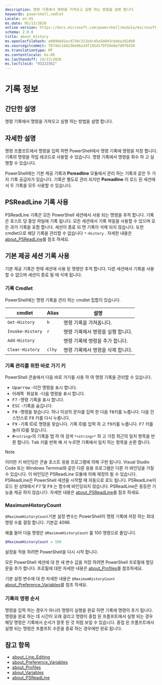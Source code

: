 ```yaml
---
description: 명령 기록에서 명령을 가져오고 실행 하는 방법을 설명 합니다.
keywords: powershell,cmdlet
Locale: en-US
ms.date: 05/13/2020
online version: https://docs.microsoft.com/powershell/module/microsoft.powershell.core/about/about_history?view=powershell-6&WT.mc_id=ps-gethelp
schema: 2.0.0
title: about_History
ms.openlocfilehash: e009b6d1ecd739c321bdc45e5b043cbdea392db0
ms.sourcegitcommit: f874dc1d4236e06a3df195d179f59e0a7d9f8436
ms.translationtype: MT
ms.contentlocale: ko-KR
ms.lasthandoff: 10/13/2020
ms.locfileid: "93221562"
---
```

# <a name="about-history"></a>기록 정보

## <a name="short-description"></a>간단한 설명
명령 기록에서 명령을 가져오고 실행 하는 방법을 설명 합니다.

## <a name="long-description"></a>자세한 설명

명령 프롬프트에서 명령을 입력 하면 PowerShell에서 명령 기록에 명령을 저장 합니다. 기록의 명령을 작업 레코드로 사용할 수 있습니다. 명령 기록에서 명령을 회수 하 고 실행할 수 있습니다.

PowerShell에는 기본 제공 기록과 **Psreadline** 모듈에서 관리 하는 기록과 같은 두 가지 기록 공급자가 있습니다. 기록은 별도로 관리 되지만 **Psreadline** 이 로드 된 세션에서 두 기록을 모두 사용할 수 있습니다.

## <a name="using-the-psreadline-history"></a>PSReadLine 기록 사용

PSReadLine 기록은 모든 PowerShell 세션에서 사용 되는 명령을 추적 합니다.
기록은 호스트 당 중앙 파일에 기록 됩니다. 모든 세션에서 기록 파일을 사용할 수 있으며 모든 과거 기록을 포함 합니다. 세션이 종료 되 면 기록이 삭제 되지 않습니다. 또한 cmdlet으로 해당 기록을 관리할 수 없습니다 `*-History` . 자세한 내용은 [about_PSReadLine](../../PSReadLine/About/about_PSReadLine.md)를 참조 하세요.

## <a name="using-the-built-in-session-history"></a>기본 제공 세션 기록 사용

기본 제공 기록은 현재 세션에 사용 된 명령만 추적 합니다. 다른 세션에서 기록을 사용할 수 없으며 세션이 종료 될 때 삭제 됩니다.

### <a name="history-cmdlets"></a>기록 Cmdlet

PowerShell에는 명령 기록을 관리 하는 cmdlet 집합이 있습니다.

| cmdlet           | Alias  | 설명                                |
| ---------------- | ------ | ------------------------------------------ |
| `Get-History`    | `h`    | 명령 기록을 가져옵니다.                  |
| `Invoke-History` | `r`    | 명령 기록에서 명령을 실행 합니다.     |
| `Add-History`    |        | 명령 기록에 명령을 추가 합니다.     |
| `Clear-History`  | `clhy` | 명령 기록에서 명령을 삭제 합니다. |

### <a name="keyboard-shortcuts-for-managing-history"></a>기록 관리를 위한 바로 가기 키

PowerShell 콘솔에서 다음 바로 가기를 사용 하 여 명령 기록을 관리할 수 있습니다.

- <kbd>Uparrow</kbd> -이전 명령을 표시 합니다.
- <kbd>아래쪽 화살표</kbd> -다음 명령을 표시 합니다.
- <kbd>F7</kbd> -명령 기록을 표시 합니다.
- <kbd>ESC</kbd> -기록을 숨깁니다.
- <kbd>F8</kbd> -명령을 찾습니다. 하나 이상의 문자를 입력 한 다음 <kbd>f8</kbd>키를 누릅니다. 다음 인스턴스로 <kbd>F8</kbd> 키를 다시 누릅니다.
- <kbd>F9</kbd> -기록 ID로 명령을 찾습니다. 기록 ID를 입력 하 고 <kbd>f9</kbd>키를 누릅니다. <kbd>F7</kbd> 키를 눌러 ID를 찾습니다.
- <kbd>#</kbd>`<string>`</kbd>의 기록을 <kbd>탭</kbd> 하 여 검색 `*<string>*` 하 고 가장 최근의 일치 항목을 반환 합니다. <kbd>Tab</kbd> 키를 반복 해 서 누르면 기록에서 일치 하는 항목을 순환 합니다.

> [!NOTE]
> 이러한 키 바인딩은 콘솔 호스트 응용 프로그램에 의해 구현 됩니다. Visual Studio Code 또는 Windows Terminal와 같은 다른 응용 프로그램은 다른 키 바인딩을 가질 수 있습니다. 이 바인딩은 PSReadLine 모듈에 의해 재정의 될 수 있습니다. PSReadLine은 PowerShell 세션을 시작할 때 자동으로 로드 됩니다.
> PSReadLine이 로드 된 상태에서 <kbd>F7</kbd> 및 <kbd>F9</kbd> 는 함수에 바인딩되지 않습니다. PSReadLine은 동등한 기능을 제공 하지 않습니다. 자세한 내용은 [about_PSReadLine](../../PSReadLine/About/about_PSReadLine.md)를 참조 하세요.

### <a name="maximumhistorycount"></a>MaximumHistoryCount

`$MaximumHistoryCount`기본 설정 변수는 PowerShell이 명령 기록에 저장 하는 최대 명령 수를 결정 합니다. 기본값
4096.

예를 들어 다음 명령은 `$MaximumHistoryCount` 를 100 명령으로 줄입니다.

```powershell
$MaximumHistoryCount = 100
```

설정을 적용 하려면 PowerShell을 다시 시작 합니다.

모든 PowerShell 세션에 대 한 새 변수 값을 저장 하려면 PowerShell 프로필에 할당 문을 추가 합니다. 프로필에 대한 자세한 내용은 [about_Profiles](about_Profiles.md)를 참조하세요.

기본 설정 변수에 대 한 자세한 내용은 `$MaximumHistoryCount` [about_Preference_Variables](about_Preference_Variables.md)를 참조 하세요.

### <a name="order-of-commands-in-the-history"></a>기록의 명령 순서

명령을 입력 하는 경우가 아니라 명령이 실행을 완료 하면 기록에 명령이 추가 됩니다. 명령을 완료 하는 데 시간이 오래 걸리고 명령이 중첩 된 프롬프트에서 실행 되는 경우 해당 명령은 기록에서 순서가 잘못 된 것 처럼 보일 수 있습니다. 중첩 된 프롬프트에서 실행 되는 명령은 프롬프트 수준을 종료 하는 경우에만 완료 됩니다.

## <a name="see-also"></a>참고 항목

- [about_Line_Editing](about_Line_Editing.md)
- [about_Preference_Variables](about_Preference_Variables.md)
- [about_Profiles](about_Profiles.md)
- [about_Variables](about_Variables.md)
- [about_PSReadLine](../../PSReadLine/About/about_PSReadLine.md)
